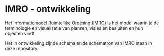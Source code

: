 # IMRO - ontwikkeling

Het [Informatiemodel Ruimtelijke Ordening (IMRO)](https://www.geonovum.nl/geo-standaarden/ro-standaarden-ruimtelijke-ordening#ROStandaarden) is het model waarin je de terminologie en visualisatie van plannen, visies en besluiten en hun objecten vindt.

Het in ontwikkeling zijnde schema en de schematron van IMRO staan in deze repository. 
